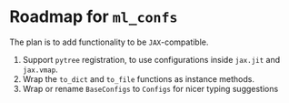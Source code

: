 # Roadmap for `ml_confs`
The plan is to add functionality to be `JAX`-compatible.

1. Support `pytree` registration, to use configurations inside `jax.jit` and `jax.vmap`.
2. Wrap the `to_dict` and `to_file` functions as instance methods.
3. Wrap or rename `BaseConfigs` to `Configs` for nicer typing suggestions
